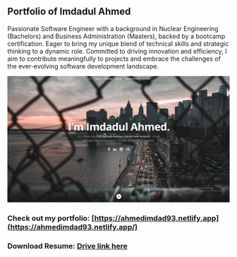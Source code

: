 ## Portfolio of Imdadul Ahmed

Passionate Software Engineer with a background in Nuclear Engineering (Bachelors) and Business Administration (Masters), backed by a bootcamp certification. Eager to bring my unique blend of technical skills and strategic thinking to a dynamic role. Committed to driving innovation and efficiency, I aim to contribute meaningfully to projects and embrace the challenges of the ever-evolving software development landscape.

![landing page of the portfolio](resume-screenshot.png)

### Check out my portfolio: [https://ahmedimdad93.netlify.app](https://ahmedimdad93.netlify.app/)

### Download Resume: [Drive link here](https://drive.google.com/file/d/1_IXevhEB3jwBzlxtv7exDOiZMph97IZ7/view?usp=sharing)
